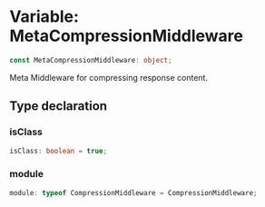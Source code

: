 # Variable: MetaCompressionMiddleware

```ts
const MetaCompressionMiddleware: object;
```

Meta Middleware for compressing response content.

## Type declaration

### isClass

```ts
isClass: boolean = true;
```

### module

```ts
module: typeof CompressionMiddleware = CompressionMiddleware;
```
